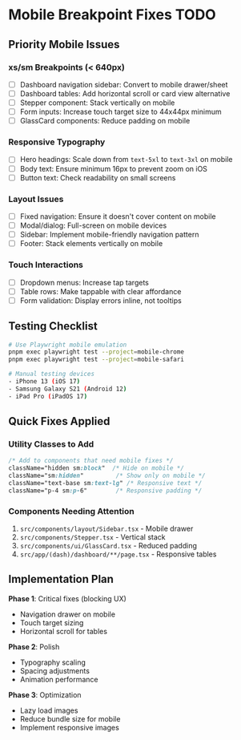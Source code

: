 # Mobile Breakpoint Fixes TODO

## Priority Mobile Issues

### xs/sm Breakpoints (< 640px)
- [ ] Dashboard navigation sidebar: Convert to mobile drawer/sheet
- [ ] Dashboard tables: Add horizontal scroll or card view alternative  
- [ ] Stepper component: Stack vertically on mobile
- [ ] Form inputs: Increase touch target size to 44x44px minimum
- [ ] GlassCard components: Reduce padding on mobile

### Responsive Typography
- [ ] Hero headings: Scale down from `text-5xl` to `text-3xl` on mobile
- [ ] Body text: Ensure minimum 16px to prevent zoom on iOS
- [ ] Button text: Check readability on small screens

### Layout Issues
- [ ] Fixed navigation: Ensure it doesn't cover content on mobile
- [ ] Modal/dialog: Full-screen on mobile devices
- [ ] Sidebar: Implement mobile-friendly navigation pattern
- [ ] Footer: Stack elements vertically on mobile

### Touch Interactions
- [ ] Dropdown menus: Increase tap targets
- [ ] Table rows: Make tappable with clear affordance
- [ ] Form validation: Display errors inline, not tooltips

## Testing Checklist

```bash
# Use Playwright mobile emulation
pnpm exec playwright test --project=mobile-chrome
pnpm exec playwright test --project=mobile-safari

# Manual testing devices
- iPhone 13 (iOS 17)
- Samsung Galaxy S21 (Android 12)
- iPad Pro (iPadOS 17)
```

## Quick Fixes Applied

### Utility Classes to Add
```css
/* Add to components that need mobile fixes */
className="hidden sm:block"  /* Hide on mobile */
className="sm:hidden"         /* Show only on mobile */
className="text-base sm:text-lg" /* Responsive text */
className="p-4 sm:p-6"        /* Responsive padding */
```

### Components Needing Attention
1. `src/components/layout/Sidebar.tsx` - Mobile drawer
2. `src/components/Stepper.tsx` - Vertical stack
3. `src/components/ui/GlassCard.tsx` - Reduced padding
4. `src/app/(dash)/dashboard/**/page.tsx` - Responsive tables

## Implementation Plan

**Phase 1**: Critical fixes (blocking UX)
- Navigation drawer on mobile
- Touch target sizing
- Horizontal scroll for tables

**Phase 2**: Polish
- Typography scaling
- Spacing adjustments
- Animation performance

**Phase 3**: Optimization
- Lazy load images
- Reduce bundle size for mobile
- Implement responsive images

